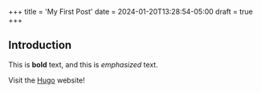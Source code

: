 +++
title = 'My First Post'
date = 2024-01-20T13:28:54-05:00
draft = true
+++

## Introduction

This is **bold** text, and this is *emphasized* text.

Visit the [Hugo](https://gohugo.io) website!
